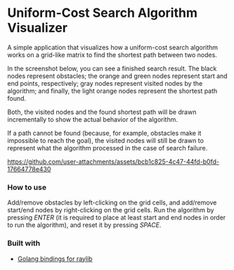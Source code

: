 # Uniform-Cost Search Algorithm Visualizer
A simple application that visualizes how a uniform-cost search algorithm works on a grid-like matrix to find the shortest path between two nodes.

In the screenshot below, you can see a finished search result. The black nodes represent obstacles; the orange and green nodes represent start and end points, respectively; gray nodes represent visited nodes by the algorithm; and finally, the light orange nodes represent the shortest path found.

Both, the visited nodes and the found shortest path will be drawn incrementally to show the actual behavior of the algorithm.

If a path cannot be found (because, for example, obstacles make it impossible to reach the goal), the visited nodes will still be drawn to represent what the algorithm processed in the case of search failure.

https://github.com/user-attachments/assets/bcb1c825-4c47-44fd-b0fd-17664778e430

### How to use
Add/remove obstacles by left-clicking on the grid cells, and add/remove start/end nodes by right-clicking on the grid cells. Run the algorithm by pressing *ENTER* (it is required to place at least start and end nodes in order to run the algorithm), and reset it by pressing *SPACE*.

### Built with
- [Golang bindings for raylib](https://github.com/gen2brain/raylib-go)
